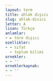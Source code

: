 ```yaml
---
layout: term
title: ahlak dışıcı
slug: ahlak-disici
letter: A
lisan: Türkçe
anlamlar:
- ► töre dışıcı
ozellikler:
- - sıfat
  - toplum bilimi
ornekler:
- - ''
orneklerkaynak:
- - ''
---
```


